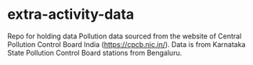 # extra-activity-data
Repo for holding data
Pollution data sourced from the website of Central Pollution Control Board India (https://cpcb.nic.in/). Data is from Karnataka State Pollution Control Board stations from Bengaluru.
